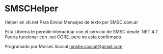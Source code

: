 # SMSCHelper
Helper en vb.net Para Enviar Mensajes de texto por SMSC.com.ar

Esta Libreria te permite interactuar con el servicio de SMSC
desde .NET 4.7
Podria funcionar con .net CORE. pero no esta confirmado.



Programado por Moises Saccal
moshe.saccal@gmail.com

